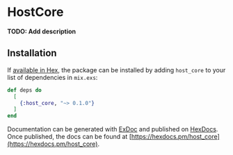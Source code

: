 # HostCore

**TODO: Add description**

## Installation

If [available in Hex](https://hex.pm/docs/publish), the package can be installed
by adding `host_core` to your list of dependencies in `mix.exs`:

```elixir
def deps do
  [
    {:host_core, "~> 0.1.0"}
  ]
end
```

Documentation can be generated with [ExDoc](https://github.com/elixir-lang/ex_doc)
and published on [HexDocs](https://hexdocs.pm). Once published, the docs can
be found at [https://hexdocs.pm/host_core](https://hexdocs.pm/host_core).

